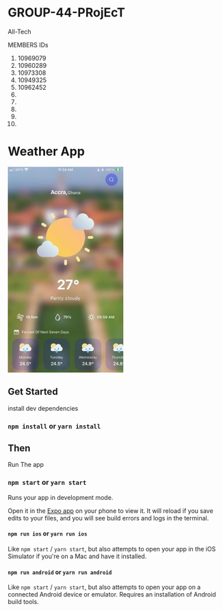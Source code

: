 # GROUP-44-PRojEcT
All-Tech 

MEMBERS IDs
1. 10969079
2. 10960289
3. 10973308
4. 10949325
5. 10962452
6. 
7. 
8. 
9. 
10. 
# Weather App
![Image](./assets/photo_2023-07-24_11-32-04.jpg)
## Get Started

install dev dependencies

### `npm install` or `yarn install`

## Then

Run The app

### `npm start` or `yarn start`

Runs your app in development mode.

Open it in the [Expo app](https://expo.io) on your phone to view it. It will reload if you save edits to your files, and you will see build errors and logs in the terminal.

#### `npm run ios` or `yarn run ios`
Like `npm start` / `yarn start`, but also attempts to open your app in the iOS Simulator if you're on a Mac and have it installed.

#### `npm run android` or `yarn run android`
Like `npm start` / `yarn start`, but also attempts to open your app on a connected Android device or emulator. Requires an installation of Android build tools.
<br />
